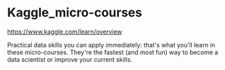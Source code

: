 # Kaggle_micro-courses
https://www.kaggle.com/learn/overview

Practical data skills you can apply immediately: that's what you'll learn in these micro-courses.  They're the fastest (and most fun) way to become a data scientist or improve your current skills.
